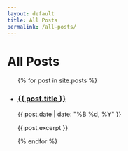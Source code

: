 ```yaml
---
layout: default
title: All Posts
permalink: /all-posts/
---
```

<script type="application/ld+json">
{
  "@context": "https://schema.org",
  "@type": "WebSite",
  "name": "{{ site.title }}",
  "url": "{{ site.url }}",
  "description": "{{ site.description }}",
  "author": {
    "@type": "{{ site.author.type }}",
    "name": "{{ site.author.name }}"
  }
}
</script>

# All Posts

<ul class="post-list">
  {% for post in site.posts %}
    <li>
      <h3><a href="{{ post.url | relative_url }}">{{ post.title }}</a></h3>
      <p>{{ post.date | date: "%B %d, %Y" }}</p>
      <p>{{ post.excerpt }}</p>
    </li>
  {% endfor %}
</ul>
